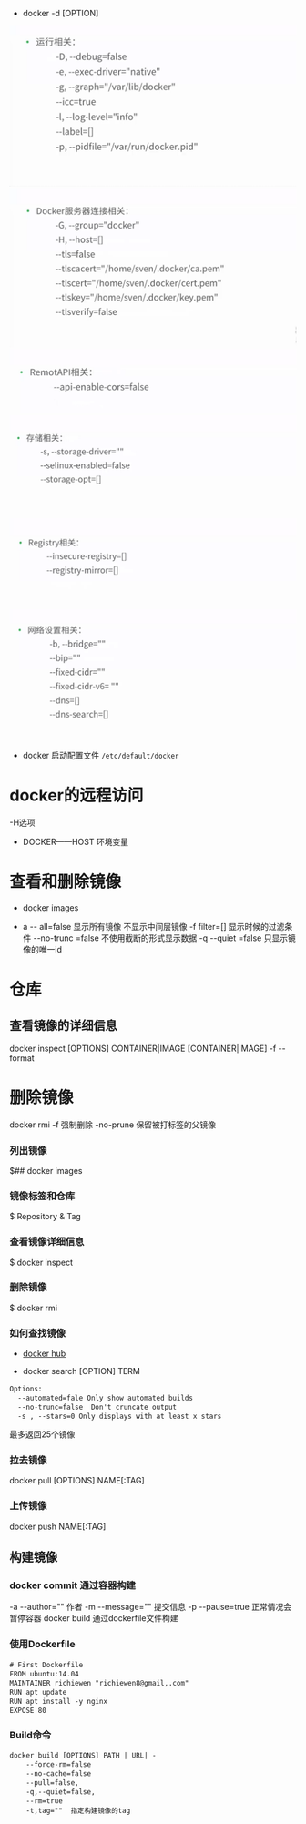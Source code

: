 
* docker -d [OPTION]

![](.docker守护进程配置_images/96a41f66.png)
![](.docker守护进程配置_images/58f15f16.png)
![](.docker守护进程配置_images/a4757c17.png)
![](.docker守护进程配置_images/6aa6b66a.png)
![](.docker守护进程配置_images/542e0864.png)
![](.docker守护进程配置_images/bf930bea.png)


* docker 启动配置文件
    ```/etc/default/docker```


# docker的远程访问

-H选项
* DOCKER——HOST 环境变量


# 查看和删除镜像

* docker images
- a -- all=false  显示所有镜像  不显示中间层镜像
-f filter=[]  显示时候的过滤条件
--no-trunc =false   不使用截断的形式显示数据
-q --quiet =false  只显示镜像的唯一id


# 仓库

## 查看镜像的详细信息

docker inspect [OPTIONS] CONTAINER|IMAGE [CONTAINER|IMAGE]
-f --format

# 删除镜像
docker rmi -f 强制删除 -no-prune 保留被打标签的父镜像


### 列出镜像
$## docker images
### 镜像标签和仓库
$ Repository & Tag
### 查看镜像详细信息
$ docker inspect
### 删除镜像
$ docker rmi


### 如何查找镜像
* [docker hub](https://hub.docker.com)

* docker search [OPTION] TERM
```
Options:
  --automated=fale Only show automated builds
  --no-trunc=false  Don't cruncate output
  -s , --stars=0 Only displays with at least x stars
```      
最多返回25个镜像

### 拉去镜像
docker pull [OPTIONS] NAME[:TAG]
### 上传镜像
docker push  NAME[:TAG]

## 构建镜像
### docker commit  通过容器构建
-a --author="" 作者
-m --message="" 提交信息
-p --pause=true  正常情况会暂停容器
docker build  通过dockerfile文件构建

### 使用Dockerfile
```
# First Dockerfile
FROM ubuntu:14.04
MAINTAINER richiewen "richiewen8@gmail,.com"
RUN apt update
RUN apt install -y nginx
EXPOSE 80
```
### Build命令
```
docker build [OPTIONS] PATH | URL| -
    --force-rm=false
    --no-cache=false
    --pull=false,
    -q,--quiet=false,
    --rm=true
    -t,tag=""  指定构建镜像的tag
```


